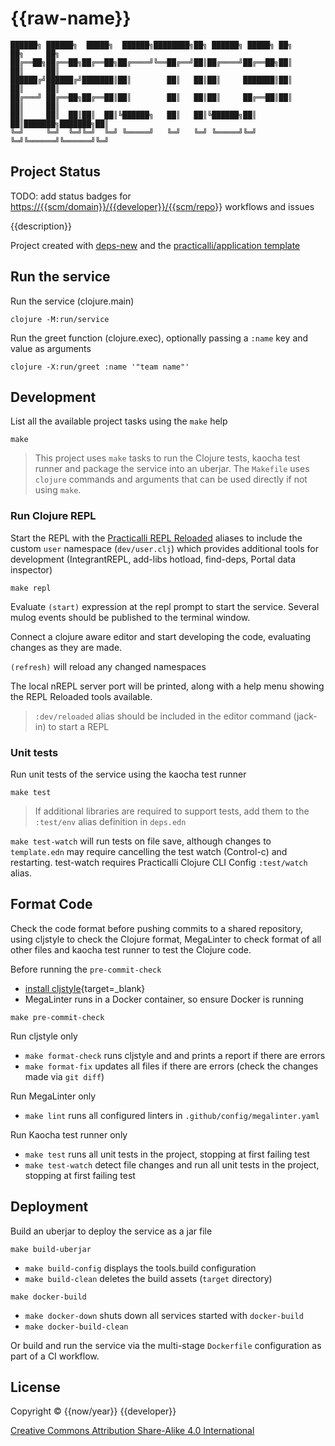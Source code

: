 # {{raw-name}}

```none
██████╗ ██████╗  █████╗  ██████╗████████╗██╗ ██████╗ █████╗ ██╗     ██╗     ██╗
██╔══██╗██╔══██╗██╔══██╗██╔════╝╚══██╔══╝██║██╔════╝██╔══██╗██║     ██║     ██║
██████╔╝██████╔╝███████║██║        ██║   ██║██║     ███████║██║     ██║     ██║
██╔═══╝ ██╔══██╗██╔══██║██║        ██║   ██║██║     ██╔══██║██║     ██║     ██║
██║     ██║  ██║██║  ██║╚██████╗   ██║   ██║╚██████╗██║  ██║███████╗███████╗██║
╚═╝     ╚═╝  ╚═╝╚═╝  ╚═╝ ╚═════╝   ╚═╝   ╚═╝ ╚═════╝╚═╝  ╚═╝╚══════╝╚══════╝╚═╝
```

## Project Status

TODO: add status badges for <https://{{scm/domain}}/{{developer}}/{{scm/repo>}} workflows and issues

{{description}}

Project created with [deps-new](https://github.com/seancorfield/deps-new) and the [practicalli/application template](https://github.com/practicalli/project-templates)

## Run the service

Run the service (clojure.main)

```shell
clojure -M:run/service
```

Run the greet function (clojure.exec), optionally passing a `:name` key and value as arguments

```shell
clojure -X:run/greet :name '"team name"'
```

## Development

List all the available project tasks using the `make` help

```shell
make
```

> This project uses `make` tasks to run the Clojure tests, kaocha test runner and package the service into an uberjar.  The `Makefile` uses `clojure` commands and arguments that can be used directly if not using `make`.

### Run Clojure REPL

Start the REPL with the [Practicalli REPL Reloaded](https://practical.li/clojure/clojure-cli/repl-reloaded/) aliases to include the custom `user` namespace (`dev/user.clj`) which provides additional tools for development (IntegrantREPL, add-libs hotload, find-deps, Portal data inspector)

```shell
make repl
```

Evaluate `(start)` expression at the repl prompt to start the service.  Several mulog events should be published to the terminal window.

Connect a clojure aware editor and start developing the code, evaluating changes as they are made.

`(refresh)` will reload any changed namespaces

The local nREPL server port will be printed, along with a help menu showing the REPL Reloaded tools available.

> `:dev/reloaded` alias should be included in the editor command (jack-in) to start a REPL

### Unit tests

Run unit tests of the service using the kaocha test runner

```shell
make test
```

> If additional libraries are required to support tests, add them to the `:test/env` alias definition in `deps.edn`

`make test-watch` will run tests on file save, although changes to `template.edn` may require cancelling the test watch (Control-c) and restarting.  test-watch requires Practicalli Clojure CLI Config `:test/watch` alias.

## Format Code

Check the code format before pushing commits to a shared repository, using cljstyle to check the Clojure format, MegaLinter to check format of all other files and kaocha test runner to test the Clojure code.

Before running the `pre-commit-check`

* [install cljstyle](https://github.com/greglook/cljstyle/releases){target=_blank}
* MegaLinter runs in a Docker container, so ensure Docker is running

```shell
make pre-commit-check
```

Run cljstyle only

* `make format-check` runs cljstyle and and prints a report if there are errors
* `make format-fix` updates all files if there are errors (check the changes made via `git diff`)

Run MegaLinter only

* `make lint` runs all configured linters in `.github/config/megalinter.yaml`

Run Kaocha test runner only

* `make test` runs all unit tests in the project, stopping at first failing test
* `make test-watch` detect file changes and run all unit tests in the project, stopping at first failing test


## Deployment

Build an uberjar to deploy the service as a jar file

```shell
make build-uberjar
```

* `make build-config` displays the tools.build configuration
* `make build-clean` deletes the build assets (`target` directory)

```shell
make docker-build
```

* `make docker-down` shuts down all services started with `docker-build`
* `make docker-build-clean`

Or build and run the service via the multi-stage `Dockerfile` configuration as part of a CI workflow.


## License

Copyright © {{now/year}} {{developer}}

[Creative Commons Attribution Share-Alike 4.0 International](http://creativecommons.org/licenses/by-sa/4.0/")
